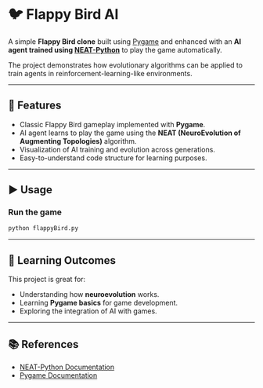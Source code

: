 # 🐦 Flappy Bird AI

A simple **Flappy Bird clone** built using [Pygame](https://www.pygame.org/news) and enhanced with an **AI agent trained using [NEAT-Python](https://neat-python.readthedocs.io/en/latest/)** to play the game automatically.

The project demonstrates how evolutionary algorithms can be applied to train agents in reinforcement-learning-like environments.

---

## 🚀 Features

* Classic Flappy Bird gameplay implemented with **Pygame**.
* AI agent learns to play the game using the **NEAT (NeuroEvolution of Augmenting Topologies)** algorithm.
* Visualization of AI training and evolution across generations.
* Easy-to-understand code structure for learning purposes.

---

## ▶️ Usage

### Run the game

```bash
python flappyBird.py
```

---

## 📖 Learning Outcomes

This project is great for:

* Understanding how **neuroevolution** works.
* Learning **Pygame basics** for game development.
* Exploring the integration of AI with games.

---

## 📚 References

* [NEAT-Python Documentation](https://neat-python.readthedocs.io/en/latest/)
* [Pygame Documentation](https://www.pygame.org/docs/)


